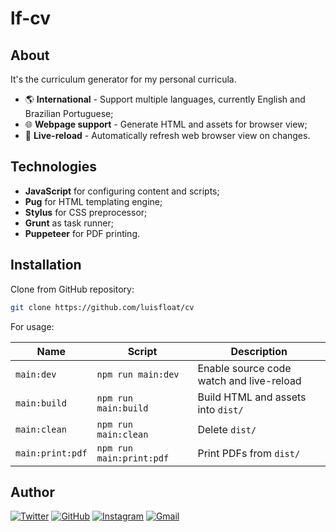 # lf-cv

## About

It's the curriculum generator for my personal curricula.

* 🌎 **International** - Support multiple languages, currently English and Brazilian Portuguese;
* 🌐 **Webpage support** - Generate HTML and assets for browser view;
* 🔄 **Live-reload** - Automatically refresh web browser view on changes.

## Technologies

* **JavaScript** for configuring content and scripts;
* **Pug** for HTML templating engine;
* **Stylus** for CSS preprocessor;
* **Grunt** as task runner;
* **Puppeteer** for PDF printing.

## Installation

Clone from GitHub repository:

```bash
git clone https://github.com/luisfloat/cv
```

For usage:

Name | Script | Description
-----|---------|-----------------
`main:dev` | ```npm run main:dev``` | Enable source code watch and live-reload
`main:build` | ```npm run main:build``` | Build HTML and assets into `dist/`
`main:clean` | ```npm run main:clean``` | Delete `dist/`
`main:print:pdf` | ```npm run main:print:pdf``` | Print PDFs from `dist/`

## Author

<a href="https://twitter.com/luisfloat"><img src="https://img.shields.io/badge/-Twitter-30363D?style=flat&amp;logo=twitter" alt="Twitter"/></a> <a href="https://github.com/luisfloat"><img src="https://img.shields.io/badge/-GitHub-30363D?style=flat&amp;logo=github" alt="GitHub"/></a> <a href="https://instagram.com/luisfloat"><img src="https://img.shields.io/badge/-Instagram-30363D?style=flat&amp;logo=instagram" alt="Instagram"/></a> <a href="mailto:contact@luisfloat.com"><img src="https://img.shields.io/badge/-Gmail-30363D?style=flat&amp;logo=gmail" alt="Gmail"/></a>
